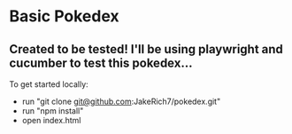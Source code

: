 # Basic Pokedex

## Created to be tested! I'll be using playwright and cucumber to test this pokedex...

To get started locally: 
- run "git clone git@github.com:JakeRich7/pokedex.git"
- run "npm install"
- open index.html